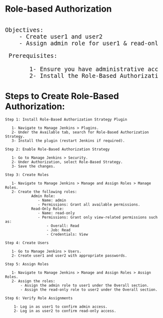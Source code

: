 <h1>Role-based Authorization</h1>


<pre style="font-size: 19px">

Objectives: 
    - Create user1 and user2
    - Assign admin role for user1 & read-only role for user2.
</pre>

<pre style="font-size: 19px">
 Prerequisites: 

       1- Ensure you have administrative access to Jenkins.
       2- Install the Role-Based Authorization Strategy plugin if it’s not already installed.
</pre>

# Steps to Create Role-Based Authorization:

```
Step 1: Install Role-Based Authorization Strategy Plugin

   1- Navigate to Manage Jenkins > Plugins.
   2- Under the Available tab, search for Role-Based Authorization Strategy.
   3- Install the plugin (restart Jenkins if required).
```

```
Step 2: Enable Role-Based Authorization Strategy

   1- Go to Manage Jenkins > Security.
   2- Under Authorization, select Role-Based Strategy.
   3- Save the changes.
```

```
Step 3: Create Roles

   1- Navigate to Manage Jenkins > Manage and Assign Roles > Manage Roles.
   2- Create the following roles:
            Admin Role:
               - Name: admin
               - Permissions: Grant all available permissions.
            Read-Only Role:
               - Name: read-only
               - Permissions: Grant only view-related permissions such as:
                   - Overall: Read
                   - Job: Read
                   - Credentials: View
```

```
Step 4: Create Users

   1- Go to Manage Jenkins > Users.
   2- Create user1 and user2 with appropriate passwords.    
```

```
Step 5: Assign Roles

   1- Navigate to Manage Jenkins > Manage and Assign Roles > Assign Roles.
   2- Assign the roles:
       - Assign the admin role to user1 under the Overall section.
       - Assign the read-only role to user2 under the Overall section.        
```

```
Step 6: Verify Role Assignments

    1- Log in as user1 to confirm admin access.
    2- Log in as user2 to confirm read-only access.                 
```
